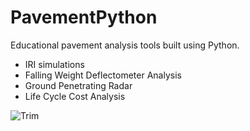 # PavementPython
Educational pavement analysis tools built using Python.
*   IRI simulations
*   Falling Weight Deflectometer Analysis
*   Ground Penetrating Radar
*   Life Cycle Cost Analysis

![Trim](https://github.com/egemenokte/PavementPython/assets/45702242/d35486fd-5542-49aa-ad4f-d1c03e486d7a)
